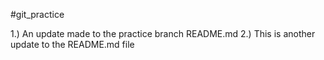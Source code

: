 #git_practice

1.) An update made to the practice branch README.md
2.) This is another update to the README.md file